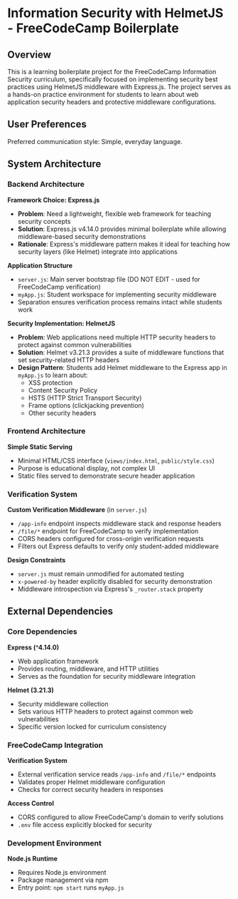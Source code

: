 # Information Security with HelmetJS - FreeCodeCamp Boilerplate

## Overview

This is a learning boilerplate project for the FreeCodeCamp Information Security curriculum, specifically focused on implementing security best practices using HelmetJS middleware with Express.js. The project serves as a hands-on practice environment for students to learn about web application security headers and protective middleware configurations.

## User Preferences

Preferred communication style: Simple, everyday language.

## System Architecture

### Backend Architecture

**Framework Choice: Express.js**
- **Problem**: Need a lightweight, flexible web framework for teaching security concepts
- **Solution**: Express.js v4.14.0 provides minimal boilerplate while allowing middleware-based security demonstrations
- **Rationale**: Express's middleware pattern makes it ideal for teaching how security layers (like Helmet) integrate into applications

**Application Structure**
- `server.js`: Main server bootstrap file (DO NOT EDIT - used for FreeCodeCamp verification)
- `myApp.js`: Student workspace for implementing security middleware
- Separation ensures verification process remains intact while students work

**Security Implementation: HelmetJS**
- **Problem**: Web applications need multiple HTTP security headers to protect against common vulnerabilities
- **Solution**: Helmet v3.21.3 provides a suite of middleware functions that set security-related HTTP headers
- **Design Pattern**: Students add Helmet middleware to the Express app in `myApp.js` to learn about:
  - XSS protection
  - Content Security Policy
  - HSTS (HTTP Strict Transport Security)
  - Frame options (clickjacking prevention)
  - Other security headers

### Frontend Architecture

**Simple Static Serving**
- Minimal HTML/CSS interface (`views/index.html`, `public/style.css`)
- Purpose is educational display, not complex UI
- Static files served to demonstrate secure header application

### Verification System

**Custom Verification Middleware** (in `server.js`)
- `/app-info` endpoint inspects middleware stack and response headers
- `/file/*` endpoint for FreeCodeCamp to verify implementation
- CORS headers configured for cross-origin verification requests
- Filters out Express defaults to verify only student-added middleware

**Design Constraints**
- `server.js` must remain unmodified for automated testing
- `x-powered-by` header explicitly disabled for security demonstration
- Middleware introspection via Express's `_router.stack` property

## External Dependencies

### Core Dependencies

**Express (^4.14.0)**
- Web application framework
- Provides routing, middleware, and HTTP utilities
- Serves as the foundation for security middleware integration

**Helmet (3.21.3)**
- Security middleware collection
- Sets various HTTP headers to protect against common web vulnerabilities
- Specific version locked for curriculum consistency

### FreeCodeCamp Integration

**Verification System**
- External verification service reads `/app-info` and `/file/*` endpoints
- Validates proper Helmet middleware configuration
- Checks for correct security headers in responses

**Access Control**
- CORS configured to allow FreeCodeCamp's domain to verify solutions
- `.env` file access explicitly blocked for security

### Development Environment

**Node.js Runtime**
- Requires Node.js environment
- Package management via npm
- Entry point: `npm start` runs `myApp.js`